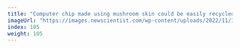 ```yaml
---
title: "Computer chip made using mushroom skin could be easily recycled"
imageUrl: "https://images.newscientist.com/wp-content/uploads/2022/11/11161132/SEI_133177235.jpg?width=600"
index: 105
weight: 105
---
```

